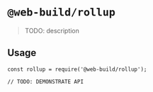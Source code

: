 # `@web-build/rollup`

> TODO: description

## Usage

```
const rollup = require('@web-build/rollup');

// TODO: DEMONSTRATE API
```

